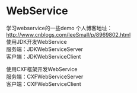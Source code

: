 # WebService
学习webservice的一些demo 个人博客地址：http://www.cnblogs.com/leeSmall/p/8969802.html  
使用JDK开发WebService  
服务端：JDKWebServiceServer  
客户端：JDKWebServiceClient    

使用CXF框架开发WebService  
服务端：CXFWebServiceServer    
客户端：CXFWebServiceClient  
